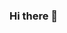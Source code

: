 ### Hi there 👋

<!--
**Rquaicoo/Rquaicoo** is a ✨ _special_ ✨ repository because its `README.md` (this file) appears on your GitHub profile.

I think of myself as a problem solver. I try to solve real life problems with code.

